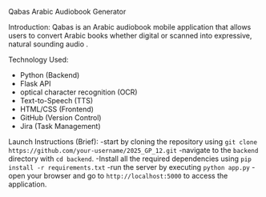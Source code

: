 Qabas Arabic Audiobook Generator

Introduction:
Qabas is an Arabic audiobook mobile application that allows users to convert Arabic books whether digital or scanned into expressive, natural sounding audio .

Technology Used:
- Python (Backend)
- Flask API
- optical character recognition (OCR)
- Text-to-Speech (TTS)
- HTML/CSS (Frontend)
- GitHub (Version Control)
- Jira (Task Management)

Launch Instructions (Brief):
-start by cloning the repository using `git clone https://github.com/your-username/2025_GP_12.git`
-navigate to the `backend` directory with `cd backend`. 
-Install all the required dependencies using `pip install -r requirements.txt`
-run the server by executing `python app.py`
-open your browser and go to `http://localhost:5000` to access the application.

